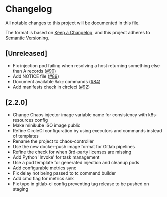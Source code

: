 # Changelog

All notable changes to this project will be documented in this file.

The format is based on [Keep a Changelog](https://keepachangelog.com/en/1.0.0/),
and this project adheres to [Semantic Versioning](https://semver.org/spec/v2.0.0.html).

## [Unreleased]

* Fix injection pod failing when resolving a host returning something else than A records ([#90](https://github.com/DataDog/chaos-controller/pull/90))
* Add NOTICE file ([#89](https://github.com/DataDog/chaos-controller/pull/89))
* Document available `Make` commands ([#84](https://github.com/DataDog/chaos-controller/pull/84))
* Add manifests check in circleci ([#92](https://github.com/DataDog/chaos-controller/pull/92))

## [2.2.0]

* Change Chaos injector image variable name for consistency with k8s-resources config
* Make minikube ISO image public
* Refine CircleCI configuration by using executors and commands instead of templates
* Rename the project to chaos-controller
* Use the new docker-push image format for Gitlab pipelines
* Refine the check for when 3rd-party licenses are missing
* Add Python 'Invoke' for task management
* Use a pod template for generated injection and cleanup pods
* Add configurable metrics sync
* Fix delay not being passed to tc command builder
* Add cmd flag for metrics sink
* Fix typo in gitlab-ci config preventing tag release to be pushed on staging
